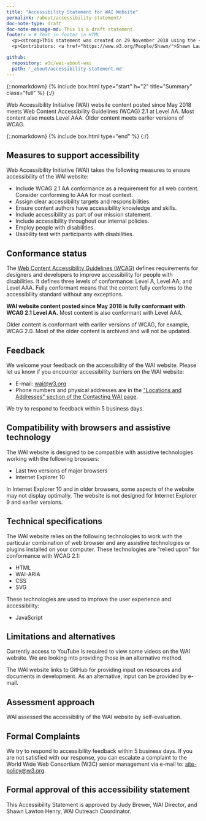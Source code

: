 ```yaml
---
title: "Accessibility Statement for WAI Website"
permalink: /about/accessibility-statement/
doc-note-type: draft
doc-note-message-md: This is a draft statement.
footer: > # Text in footer in HTML
  <p><strong>This statement was created on 29 November 2018 using the <a href=" https://www.w3.org/WAI/planning/statements/">W3C Accessibility Statement Generator Tool</a>.</strong></p>
  <p>Contributors: <a href="https://www.w3.org/People/Shawn/">Shawn Lawton Henry</a>, <a href="https://www.w3.org/People/yatil/">Eric Eggert</a>, <a href="https://www.w3.org/People/shadi/">Shadi Abou-Zahra</a>, <a href="https://www.w3.org/People/Brewer/">Judy Brewer</a>, and <a href="https://www.w3.org/People/CMercier/">Coralie Mercier</a>.</p>

github:
  repository: w3c/wai-about-wai
  path: '_about/accessibility-statement.md'
---
```


{::nomarkdown}
{% include box.html type="start" h="2" title="Summary" class="full" %}
{:/}

Web Accessibility Initiative (WAI) website content posted since May 2018 meets Web Content Accessibility Guidelines (WCAG) 2.1 at Level AA. Most content also meets Level AAA. Older content meets earlier versions of WCAG.

{::nomarkdown}
{% include box.html type="end" %}
{:/}

## Measures to support accessibility

Web Accessibility Initiative (WAI) takes the following measures to ensure accessibility of the WAI website:

-  Include WCAG 2.1 AA conformance as a requirement for all web content. Consider conforming to AAA for most context.
-  Assign clear accessibility targets and responsibilities.
-  Ensure content authors have accessibility knowledge and skills.
-  Include accessibility as part of our mission statement.
-  Include accessibility throughout our internal policies.
-  Employ people with disabilities.
-  Usability test with participants with disabilities.

## Conformance status

The [Web Content Accessibility Guidelines (WCAG)](https://www.w3.org/WAI/standards-guidelines/wcag/) defines requirements for designers and developers to improve accessibility for people with disabilities. It defines three levels of conformance: Level A, Level AA, and Level AAA. Fully conformant means that the content fully conforms to the accessibility standard without any exceptions.

<strong>WAI website content posted since May 2018 is fully conformant with WCAG 2.1 Level AA.</strong> Most content is also conformant with Level AAA.

Older content is conformant with earlier versions of WCAG, for example, WCAG 2.0. Most of the older content is archived and will not be updated.

## Feedback

We welcome your feedback on the accessibility of the WAI website. Please let us know if you encounter accessibility barriers on the WAI website:

-   E-mail: <a href="mailto:wai@w3.org?subject=%5BWebsite%20Conformance%5D%20">wai@w3.org</a>
-   Phone numbers and physical addresses are in the <a href="https://www.w3.org/WAI/about/contacting/#locations-and-address">"Locations and Addresses" section of the Contacting WAI page</a>.

We try to respond to feedback within 5 business days.

## Compatibility with browsers and assistive technology

The WAI website is designed to be compatible with assistive technologies working with the following browsers:

-   Last two versions of major browsers
-   Internet Explorer 10

In Internet Explorer 10 and in older browsers, some aspects of the website may not display optimally. The website is not designed for Internet Explorer 9 and earlier versions.

## Technical specifications

The WAI website relies on the following technologies to work with the particular combination of web browser and any assistive technologies or plugins installed on your computer. These technologies are "relied upon" for conformance with WCAG 2.1:

-   HTML
-   WAI-ARIA
-   CSS
-   SVG

These technologies are used to improve the user experience and accessibility:

-   JavaScript


## Limitations and alternatives

Currently access to YouTube is required to view some videos on the WAI website. We are looking into providing those in an alternative method.

The WAI website links to GitHub for providing input on resources and documents in development. As an alternative, input can be provided by e-mail.

## Assessment approach

WAI assessed the accessibility of the WAI website by self-evaluation.

## Formal Complaints

We try to respond to accessibility feedback within 5 business days. If you are not satisfied with our response, you can escalate a complaint to the World Wide Web Consortium (W3C) senior management via e-mail to: <a href="mailto:site-policy@w3.org?subject=%5BWebsite%20Accessibility%5D%20">site-policy@w3.org</a>.

## Formal approval of this accessibility statement

This Accessibility Statement is approved by Judy Brewer, WAI Director, and Shawn Lawton Henry, WAI Outreach Coordinator.
